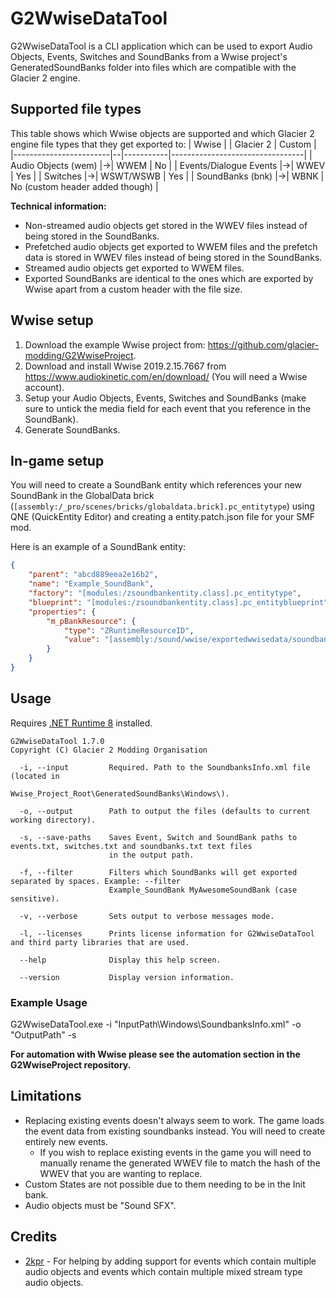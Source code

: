 # G2WwiseDataTool
G2WwiseDataTool is a CLI application which can be used to export Audio Objects, Events, Switches and SoundBanks from a Wwise project's GeneratedSoundBanks folder into files which are compatible with the Glacier 2 engine.

## Supported file types
This table shows which Wwise objects are supported and which Glacier 2 engine file types that they get exported to:
| Wwise                  |  | Glacier 2 | Custom                          |
|------------------------|--|-----------|---------------------------------|
| Audio Objects (wem)    |->| WWEM      | No                              |
| Events/Dialogue Events |->| WWEV      | Yes                             |
| Switches               |->| WSWT/WSWB | Yes                             |
| SoundBanks (bnk)       |->| WBNK      | No (custom header added though) |

**Technical information:**
- Non-streamed audio objects get stored in the WWEV files instead of being stored in the SoundBanks.
- Prefetched audio objects get exported to WWEM files and the prefetch data is stored in WWEV files instead of being stored in the SoundBanks.
- Streamed audio objects get exported to WWEM files.
- Exported SoundBanks are identical to the ones which are exported by Wwise apart from a custom header with the file size.

## Wwise setup
1. Download the example Wwise project from: https://github.com/glacier-modding/G2WwiseProject.
2. Download and install Wwise 2019.2.15.7667 from https://www.audiokinetic.com/en/download/ (You will need a Wwise account).
3. Setup your Audio Objects, Events, Switches and SoundBanks (make sure to untick the media field for each event that you reference in the SoundBank).
4. Generate SoundBanks.

## In-game setup
You will need to create a SoundBank entity which references your new SoundBank in the GlobalData brick (`[assembly:/_pro/scenes/bricks/globaldata.brick].pc_entitytype`) using QNE (QuickEntity Editor) and creating a entity.patch.json file for your SMF mod.

Here is an example of a SoundBank entity:
```json
{
	"parent": "abcd889eea2e16b2",
	"name": "Example_SoundBank",
	"factory": "[modules:/zsoundbankentity.class].pc_entitytype",
	"blueprint": "[modules:/zsoundbankentity.class].pc_entityblueprint",
	"properties": {
		"m_pBankResource": {
			"type": "ZRuntimeResourceID",
			"value": "[assembly:/sound/wwise/exportedwwisedata/soundbanks/globaldata/example_soundbank.wwisesoundbank].pc_wwisebank"
		}
	}
}
```

## Usage
Requires [.NET Runtime 8](https://dotnet.microsoft.com/en-us/download/dotnet/8.0) installed.

```
G2WwiseDataTool 1.7.0
Copyright (C) Glacier 2 Modding Organisation

  -i, --input         Required. Path to the SoundbanksInfo.xml file (located in
                      Wwise_Project_Root\GeneratedSoundBanks\Windows\).

  -o, --output        Path to output the files (defaults to current working directory).

  -s, --save-paths    Saves Event, Switch and SoundBank paths to events.txt, switches.txt and soundbanks.txt text files
                      in the output path.

  -f, --filter        Filters which SoundBanks will get exported separated by spaces. Example: --filter
                      Example_SoundBank MyAwesomeSoundBank (case sensitive).

  -v, --verbose       Sets output to verbose messages mode.

  -l, --licenses      Prints license information for G2WwiseDataTool and third party libraries that are used.

  --help              Display this help screen.

  --version           Display version information.
```

### Example Usage
G2WwiseDataTool.exe -i "InputPath\Windows\SoundbanksInfo.xml" -o "OutputPath" -s

**For automation with Wwise please see the automation section in the G2WwiseProject repository.**

## Limitations
- Replacing existing events doesn't always seem to work. The game loads the event data from existing soundbanks instead. You will need to create entirely new events.
  - If you wish to replace existing events in the game you will need to manually rename the generated WWEV file to match the hash of the WWEV that you are wanting to replace.
- Custom States are not possible due to them needing to be in the Init bank.
- Audio objects must be "Sound SFX".

## Credits
- [2kpr](https://github.com/2kpr) - For helping by adding support for events which contain multiple audio objects and events which contain multiple mixed stream type audio objects.